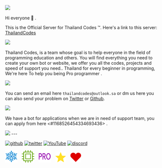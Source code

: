 <img src = "https://cdn.discordapp.com/attachments/1124967062381547530/1184598946497175572/New_Project_-_2022-10-25T121311.png?ex=6733c03d&is=67326ebd&hm=aa5659900c980cfc9a9c0f7f072da458ea256fb51f107e17ae4db07c452e23ae&" width="360">

Hi everyone :wave: .

This is the Official Server for Thailand Codes ™.
Here's a link to this server: [ThailandCodes](https://discord.gg/thailandcodes)

<img src = "https://cdn.discordapp.com/attachments/1124967062381547530/1184598986829602917/1.png?ex=6733c047&is=67326ec7&hm=90a5b2a0a84e57dd852f8d1ae50b752e37b1c67136776fe56554376876fdbb47&" width="360">

Thailand Codes, is a team whose goal is to help everyone in the field of programming education and others.
You will find everything you need to create your own bot or website, we offer you all the codes, projects and speed of support you need..
Thailand for every beginner in programming, We're here To help you being Pro programmer .

<img src = "https://cdn.discordapp.com/attachments/1124967062381547530/1184599034061668382/1.png?ex=6733c052&is=67326ed2&hm=c07eb0126458703b20de98ec7bf153393dabe4e8334ae5d5f554c4376af8776a&" width="360">

You can send an email here `thailandcodes@outlook.sa` or dm us here you can also send your problem on [Twitter](<https://twitter.com/ThailandCodes0>) or [Github](https://github.com/ThailandCodes1).

<img src = "https://media.discordapp.net/attachments/1124967062381547530/1184599088445001880/1.png?ex=6733c05f&is=67326edf&hm=995a47b50f85c432ff6c4e37e88cbd0005b6bf79e7e3109e8d398acdf9e4ed69&=&format=webp&quality=lossless&width=960&height=50" width="360">

We have a bot for applications when we are in need of support team, you can apply from here <#1168526454334693436> .

<img src = "https://media.discordapp.net/attachments/1124967062381547530/1184599130908135546/1.png?ex=6733c069&is=67326ee9&hm=706559f8226bfa8b32e76dfeb071a8879bec3397995c94c7601121b6714f353f&=&format=webp&quality=lossless&width=555&height=73" width="360">
---

[<img src='https://cdn.jsdelivr.net/npm/simple-icons@3.0.1/icons/github.svg' alt='github' height='40'>](https://github.com/Thailandcodes1)  [<img src='https://cdn.jsdelivr.net/npm/simple-icons@3.0.1/icons/twitter.svg' alt='twitter' height='40'>](https://twitter.com/Thailandcodes)  [<img src='https://cdn.jsdelivr.net/npm/simple-icons@3.0.1/icons/youtube.svg' alt='YouTube' height='40'>](https://www.youtube.com/channel/Thailandcodes)  [<img src='https://cdn.jsdelivr.net/npm/simple-icons@3.0.1/icons/discord.svg' alt='discord' height='40'>](https://discord.gg/thailandcodes)  

<a href='https://archiveprogram.github.com/'><img src='https://raw.githubusercontent.com/acervenky/animated-github-badges/master/assets/acbadge.gif' width='40' height='40'></a> <a href='https://docs.github.com/en/developers'><img src='https://raw.githubusercontent.com/acervenky/animated-github-badges/master/assets/devbadge.gif' width='40' height='40'></a> <a href='https://github.com/pricing'><img src='https://raw.githubusercontent.com/acervenky/animated-github-badges/master/assets/pro.gif' width='40' height='40'></a> <a href='https://stars.github.com/'><img src='https://raw.githubusercontent.com/acervenky/animated-github-badges/master/assets/starbadge.gif' width='35' height='35'></a> <a href='https://docs.github.com/en/github/supporting-the-open-source-community-with-github-sponsors'><img src='https://raw.githubusercontent.com/acervenky/animated-github-badges/master/assets/sponsorbadge.gif' width='35' height='35'></a> 

